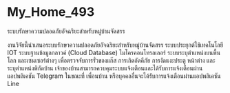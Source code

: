 # My_Home_493
ระบบรักษาความปลอดภัยอัจฉริยะสำหรับหมู่บ้านจัดสรร

งานวิจัยนี้นำเสนอระบบรักษาความปลอดภัยอัจฉริยะสำหรับหมู่บ้านจัดสรร ระบบประยุกต์ใช้เทคโนโลยี IOT ระบบฐานข้อมูลกลาวค์ (Cloud Database) ไมโครคอนโทรลเลอร์ ระบบระบุตำแหน่งบนพื้นโลก และเซนเซอร์ต่างๆ เพื่อตรวจจับการรั่วของแก๊ส การเกิดอัดคีภัย การงัดแงะประตู หน้าต่าง และ ระบุตำแหน่งพิกัดบ้าน เจ้าของบ้านสามารถควบคุมระบบแจ้งเตือนและได้รับการแจ้งเตือนผ่านแอปพลิเคชัน Telegram ในขณะที่ เพื่อนบ้าน
หรือบุคคลอื่นจะได้รับการแจ้งเตือนผ่านแอปพลิเคชัน Line
